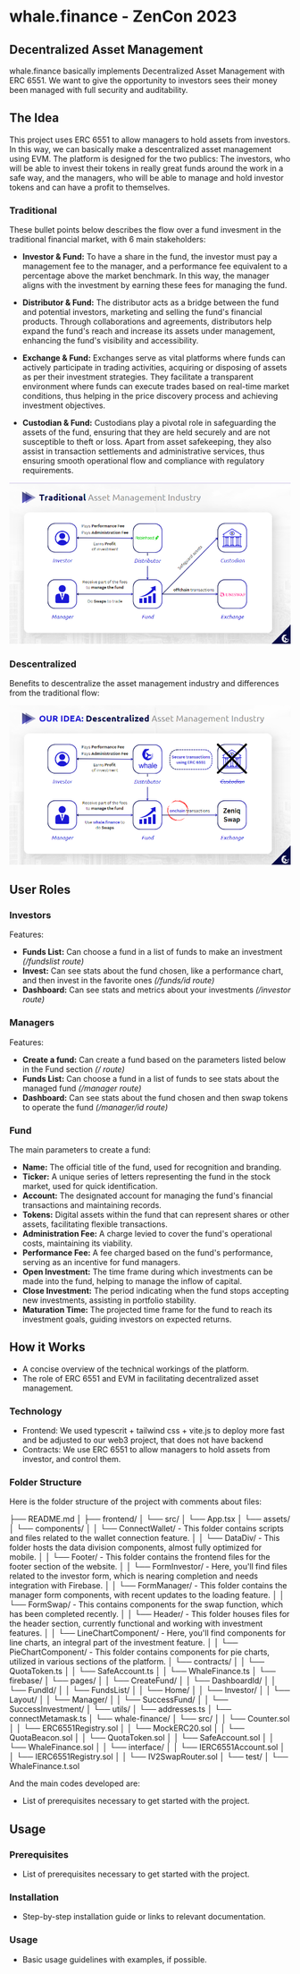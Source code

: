 # whale.finance - ZenCon 2023

## Decentralized Asset Management

whale.finance basically implements Decentralized Asset Management with ERC 6551. We want to give the opportunity to investors sees their money been managed with full security and auditability.

## The Idea

This project uses ERC 6551 to allow managers to hold assets from investors. In this way, we can basically make a descentralized asset management using EVM. The platform is designed for the two publics: The investors, who will be able to invest their tokens in really great funds around the work in a safe way, and the managers, who will be able to manage and hold investor tokens and can have a profit to themselves.

### Traditional

These bullet points below describes the flow over a fund invesment in the traditional financial market, with 6 main stakeholders:

- **Investor & Fund:** To have a share in the fund, the investor must pay a management fee to the manager, and a performance fee equivalent to a percentage above the market benchmark. In this way, the manager aligns with the investment by earning these fees for managing the fund.

- **Distributor & Fund:** The distributor acts as a bridge between the fund and potential investors, marketing and selling the fund's financial products. Through collaborations and agreements, distributors help expand the fund's reach and increase its assets under management, enhancing the fund's visibility and accessibility.

- **Exchange & Fund:** Exchanges serve as vital platforms where funds can actively participate in trading activities, acquiring or disposing of assets as per their investment strategies. They facilitate a transparent environment where funds can execute trades based on real-time market conditions, thus helping in the price discovery process and achieving investment objectives.

- **Custodian & Fund:** Custodians play a pivotal role in safeguarding the assets of the fund, ensuring that they are held securely and are not susceptible to theft or loss. Apart from asset safekeeping, they also assist in transaction settlements and administrative services, thus ensuring smooth operational flow and compliance with regulatory requirements.

![Project Logo](./frontend/src/assets/traditional_am.png)

### Descentralized

Benefits to descentralize the asset management industry and differences from the traditional flow:



![Project Logo](./frontend/src/assets/descentralized_am.png)

## User Roles

### Investors

Features:

- **Funds List:** Can choose a fund in a list of funds to make an investment _(/fundslist route)_
- **Invest:** Can see stats about the fund chosen, like a performance chart, and then invest in the favorite ones _(/funds/id route)_
- **Dashboard:** Can see stats and metrics about your investments _(/investor route)_

### Managers

Features:

- **Create a fund:** Can create a fund based on the parameters listed below in the Fund section  _(/ route)_
- **Funds List:** Can choose a fund in a list of funds to see stats about the managed fund _(/manager route)_
- **Dashboard:** Can see stats about the fund chosen and then swap tokens to operate the fund _(/manager/id route)_

### Fund

The main parameters to create a fund:

- **Name:** The official title of the fund, used for recognition and branding.
- **Ticker:** A unique series of letters representing the fund in the stock market, used for quick identification.
- **Account:** The designated account for managing the fund's financial transactions and maintaining records.
- **Tokens:** Digital assets within the fund that can represent shares or other assets, facilitating flexible transactions.
- **Administration Fee:** A charge levied to cover the fund's operational costs, maintaining its viability.
- **Performance Fee:** A fee charged based on the fund's performance, serving as an incentive for fund managers.
- **Open Investment:** The time frame during which investments can be made into the fund, helping to manage the inflow of capital.
- **Close Investment:** The period indicating when the fund stops accepting new investments, assisting in portfolio stability.
- **Maturation Time:** The projected time frame for the fund to reach its investment goals, guiding investors on expected returns.

## How it Works
- A concise overview of the technical workings of the platform.
- The role of ERC 6551 and EVM in facilitating decentralized asset management.

### Technology

- Frontend: We used typescrit + tailwind css + vite.js to deploy more fast and be adjusted to our web3 project, that does not have backend
- Contracts: We use ERC 6551 to allow managers to hold assets from investor, and control them.

### Folder Structure

Here is the folder structure of the project with comments about files:

├── README.md
│
├── frontend/
│     └── src/
│          └── App.tsx
│          └── assets/
│          └── components/
│          │      └── ConnectWallet/           - This folder contains scripts and files related to the wallet connection feature.
│          │      └── DataDiv/                - This folder hosts the data division components, almost fully optimized for mobile.
│          │      └── Footer/                 - This folder contains the frontend files for the footer section of the website.
│          │      └── FormInvestor/           - Here, you'll find files related to the investor form, which is nearing completion and needs integration with Firebase.
│          │      └── FormManager/            - This folder contains the manager form components, with recent updates to the loading feature.
│          │      └── FormSwap/               - This contains components for the swap function, which has been completed recently.
│          │      └── Header/                 - This folder houses files for the header section, currently functional and working with investment features.
│          │      └── LineChartComponent/     - Here, you'll find components for line charts, an integral part of the investment feature.
│          │      └── PieChartComponent/      - This folder contains components for pie charts, utilized in various sections of the platform.
│          └── contracts/
│          │      └── QuotaToken.ts
│          │      └── SafeAccount.ts
│          │      └── WhaleFinance.ts
│          └── firebase/
│          └── pages/
│          │      └── CreateFund/
│          │      └── DashboardId/
│          │      └── FundId/
│          │      └── FundsList/
│          │      └── Home/
│          │      └── Investor/
│          │      └── Layout/
│          │      └── Manager/
│          │      └── SuccessFund/
│          │      └── SuccessInvestment/
│          └── utils/
│                └── addresses.ts
│                └── connectMetamask.ts
│
└── whale-finance/
│     └── src/
│     │     └── Counter.sol
│     │     └── ERC6551Registry.sol
│     │     └── MockERC20.sol
│     │     └── QuotaBeacon.sol
│     │     └── QuotaToken.sol
│     │     └── SafeAccount.sol
│     │     └── WhaleFinance.sol
│     │     └── interface/
│     │           └── IERC6551Account.sol
│     │           └── IERC6551Registry.sol
│     │           └── IV2SwapRouter.sol
│     └── test/
│          └── WhaleFinance.t.sol

And the main codes developed are:

- List of prerequisites necessary to get started with the project.


## Usage
### Prerequisites
- List of prerequisites necessary to get started with the project.

### Installation
- Step-by-step installation guide or links to relevant documentation.

### Usage
- Basic usage guidelines with examples, if possible.

